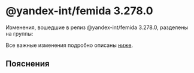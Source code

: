 # @yandex-int/femida 3.278.0

<!-- ЧЕЛОВЕЧЕСКОЕ ВСТУПЛЕНИЕ -->

Изменения, вошедшие в релиз @yandex-int/femida 3.278.0, разделены на группы:

Все важные изменения подробно описаны [ниже](#Пояснения).

## Пояснения

